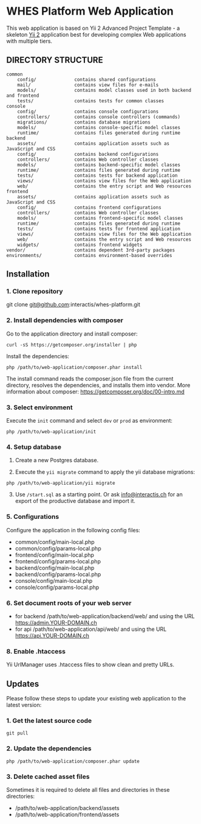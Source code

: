 # WHES Platform Web Application

This web application is based on Yii 2 Advanced Project Template - a skeleton [Yii 2](http://www.yiiframework.com/) application best for
developing complex Web applications with multiple tiers.


DIRECTORY STRUCTURE
-------------------

```
common
    config/              contains shared configurations
    mail/                contains view files for e-mails
    models/              contains model classes used in both backend and frontend
    tests/               contains tests for common classes    
console
    config/              contains console configurations
    controllers/         contains console controllers (commands)
    migrations/          contains database migrations
    models/              contains console-specific model classes
    runtime/             contains files generated during runtime
backend
    assets/              contains application assets such as JavaScript and CSS
    config/              contains backend configurations
    controllers/         contains Web controller classes
    models/              contains backend-specific model classes
    runtime/             contains files generated during runtime
    tests/               contains tests for backend application    
    views/               contains view files for the Web application
    web/                 contains the entry script and Web resources
frontend
    assets/              contains application assets such as JavaScript and CSS
    config/              contains frontend configurations
    controllers/         contains Web controller classes
    models/              contains frontend-specific model classes
    runtime/             contains files generated during runtime
    tests/               contains tests for frontend application
    views/               contains view files for the Web application
    web/                 contains the entry script and Web resources
    widgets/             contains frontend widgets
vendor/                  contains dependent 3rd-party packages
environments/            contains environment-based overrides
```


## Installation


### 1. Clone repository

git clone git@github.com:interactis/whes-platform.git

### 2. Install dependencies with composer

Go to the application directory and install composer:
```
curl -sS https://getcomposer.org/installer | php
```

Install the dependencies:
```
php /path/to/web-application/composer.phar install
```

The install command reads the composer.json file from the current directory, resolves the dependencies, and installs them into vendor.
More information about composer: https://getcomposer.org/doc/00-intro.md

### 3. Select environment

Execute the `init` command and select `dev` or `prod` as environment:
```
php /path/to/web-application/init
```

### 4. Setup database

1. Create a new Postgres database.

2. Execute the `yii migrate` command to apply the yii database migrations:
```
php /path/to/web-application/yii migrate
```

3. Use `/start.sql` as a starting point. Or ask info@interactis.ch for an export of the productive database and import it.


### 5. Configurations

Configure the application in the following config files:
* common/config/main-local.php
* common/config/params-local.php
* frontend/config/main-local.php
* frontend/config/params-local.php
* backend/config/main-local.php
* backend/config/params-local.php
* console/config/main-local.php
* console/config/params-local.php


### 6. Set document roots of your web server

* for backend /path/to/web-application/backend/web/ and using the URL https://admin.YOUR-DOMAIN.ch
* for api /path/to/web-application/api/web/ and using the URL https://api.YOUR-DOMAIN.ch


### 8. Enable .htaccess

Yii UrlManager uses .htaccess files to show clean and pretty URLs.


## Updates

Please follow these steps to update your existing web application to the latest version:


### 1. Get the latest source code

```
git pull
```

### 2. Update the dependencies

```
php /path/to/web-application/composer.phar update
```

### 3. Delete cached asset files

Sometimes it is required to delete all files and directories in these directories:
* /path/to/web-application/backend/assets
* /path/to/web-application/frontend/assets

